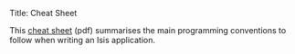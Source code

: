 Title: Cheat Sheet

This [cheat sheet](resources/IsisCheatSheet.pdf) (pdf) summarises the main programming conventions to follow when writing an Isis application.